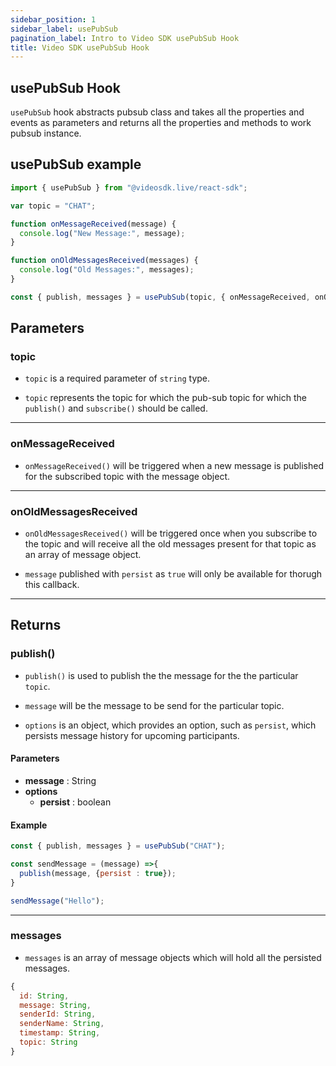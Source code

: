 ```yaml
---
sidebar_position: 1
sidebar_label: usePubSub
pagination_label: Intro to Video SDK usePubSub Hook
title: Video SDK usePubSub Hook
---
```


<div class="sdk-api-ref">

## usePubSub Hook

`usePubSub` hook abstracts pubsub class and takes all the properties and events as parameters and returns all the properties and methods to work pubsub instance.

## usePubSub example

```jsx title="usePubSub react hook"
import { usePubSub } from "@videosdk.live/react-sdk";

var topic = "CHAT";

function onMessageReceived(message) {
  console.log("New Message:", message);
}

function onOldMessagesReceived(messages) {
  console.log("Old Messages:", messages);
}

const { publish, messages } = usePubSub(topic, { onMessageReceived, onOldMessagesReceived });
```

<div class="sdk-api-ref-only-h4">

## Parameters

### topic

- `topic` is a required parameter of `string` type.

- `topic` represents the topic for which the pub-sub topic for which the `publish()` and `subscribe()` should be called.

---

### onMessageReceived

- `onMessageReceived()` will be triggered when a new message is published for the subscribed topic with the message object.

---

### onOldMessagesReceived

- `onOldMessagesReceived()` will be triggered once when you subscribe to the topic and will receive all the old messages present for that topic as an array of message object.

- `message` published with `persist` as `true` will only be available for thorugh this callback. 

---

## Returns

### publish()

- `publish()` is used to publish the the message for the the particular `topic`.

- `message` will be the message to be send for the particular topic.

- `options` is an object, which provides an option, such as `persist`, which persists message history for upcoming participants.

#### Parameters

- **message** : String
- **options** 
  - **persist** : boolean

#### Example

```js
const { publish, messages } = usePubSub("CHAT");

const sendMessage = (message) =>{
  publish(message, {persist : true});
}

sendMessage("Hello");
```

---

### messages

- `messages` is an array of message objects which will hold all the persisted messages.

```js title="Message Object"
{
  id: String,
  message: String,
  senderId: String,
  senderName: String,
  timestamp: String,
  topic: String
}
```

</div>
</div>